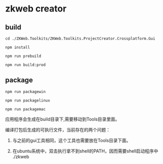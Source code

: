 # zkweb creator

## build

    cd ./ZKWeb.Toolkits/ZKWeb.Toolkits.ProjectCreator.Crossplatform.Gui

    npm install

    npm run prebuild

    npm run build:prod

## package

    npm run packagewin

    npm run packagelinux

    npm run packagemac

应用程序会生成在build目录下,需要移动到Tools目录里面。

编译打包后生成的可执行文件，当前存在的两个问题：

1. 与之前的gui工具相同，这个工具也需要放在Tools目录下面。

2. 在ubuntu系统中，双击执行拿不到shell的PATH，因而需要shell启动程序中  ./zkweb
